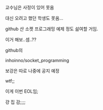 교수님은 사정이 있어 못옴

대신 오려고 했던 학생도 못옴...



github 산 소켓 프로그래밍 예제 정도 섦여할 거임.

이거 해보..셈..??



github의

inhoinno/socket_programming



보강은 따로 나중에 공지 예정

wtf;;



이게 이번 EOL임;

걍 집 감;;;;

